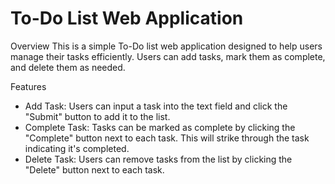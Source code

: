 # To-Do List Web Application

Overview
This is a simple To-Do list web application designed to help users manage their tasks efficiently.
Users can add tasks, mark them as complete, and delete them as needed.

Features
- Add Task: Users can input a task into the text field and click the "Submit" button to add it to the list.
- Complete Task: Tasks can be marked as complete by clicking the "Complete" button next to each task.
   This will strike through the task indicating it's completed.
- Delete Task: Users can remove tasks from the list by clicking the "Delete" button next to each task.

